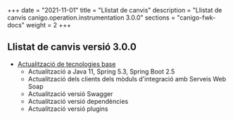 +++
date        = "2021-11-01"
title       = "Llistat de canvis"
description = "Llistat de canvis canigo.operation.instrumentation 3.0.0"
sections    = "canigo-fwk-docs"
weight		= 2
+++

## Llistat de canvis versió 3.0.0

- [Actualització de tecnologies base](/noticies/2021-10-25-CAN-actualitzacio-canigo-3_6_0/)
   - Actualització a Java 11, Spring 5.3, Spring Boot 2.5
   - Actualització dels clients dels mòduls d'integració amb Serveis Web Soap
   - Actualització versió Swagger
   - Actualització versió dependències
   - Actualització versió plugins

